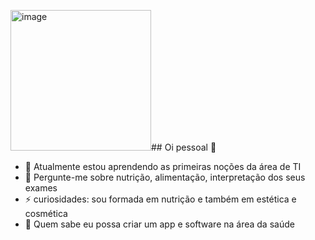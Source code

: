 <img width="225" height="225" alt="image" src="https://github.com/user-attachments/assets/723c4f5f-ff46-4cf4-b890-459623aece6a" />## Oi pessoal 👋

- 🌱 Atualmente estou aprendendo as primeiras noções da área de TI
- 💬 Pergunte-me sobre nutrição, alimentação, interpretação dos seus exames
- ⚡ curiosidades: sou formada em nutrição e também em estética e cosmética
- 🤔 Quem sabe eu possa criar um app e software na área da saúde
